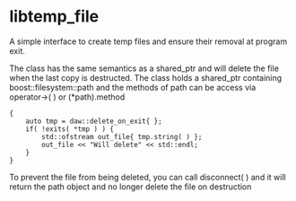 # libtemp_file
A simple interface to create temp files and ensure their removal at program exit.

The class has the same semantics as a shared_ptr and will delete the file when the last copy is destructed.
The class holds a shared_ptr containing boost::filesystem::path and the methods of path can be access via operator->( ) or (*path).method
```
{
	auto tmp = daw::delete_on_exit{ };
	if( !exits( *tmp ) ) {
		std::ofstream out_file{ tmp.string( ) };
		out_file << "Will delete" << std::endl;
	}
}
```
To prevent the file from being deleted, you can call disconnect( ) and it will return the path object and no longer delete the file on destruction
